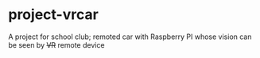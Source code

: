 # project-vrcar
A project for school club;
remoted car with Raspberry PI whose vision can be seen by ~~VR~~ remote device
